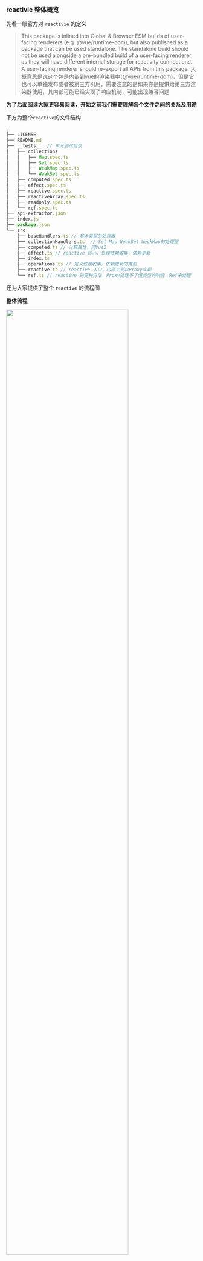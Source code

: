 ### reactivie 整体概览

先看一眼官方对 `reactivie` 的定义

> This package is inlined into Global & Browser ESM builds of user-facing renderers (e.g. @vue/runtime-dom), but also published as a package that can be used standalone. The standalone build should not be used alongside a pre-bundled build of a user-facing renderer, as they will have different internal storage for reactivity connections. A user-facing renderer should re-export all APIs from this package.
大概意思是说这个包是内嵌到vue的渲染器中(@vue/runtime-dom)，但是它也可以单独发布或者被第三方引用，需要注意的是如果你是提供给第三方渲染器使用，其内部可能已经实现了响应机制，可能出现兼容问题

**为了后面阅读大家更容易阅读，开始之前我们需要理解各个文件之间的关系及用途**

下方为整个`reactive`的文件结构

```js
.
├── LICENSE
├── README.md
├── __tests__  // 单元测试目录
│   ├── collections
│   │   ├── Map.spec.ts
│   │   ├── Set.spec.ts
│   │   ├── WeakMap.spec.ts
│   │   └── WeakSet.spec.ts
│   ├── computed.spec.ts
│   ├── effect.spec.ts
│   ├── reactive.spec.ts
│   ├── reactiveArray.spec.ts
│   ├── readonly.spec.ts
│   └── ref.spec.ts
├── api-extractor.json
├── index.js
├── package.json
└── src
    ├── baseHandlers.ts // 基本类型的处理器
    ├── collectionHandlers.ts  // Set Map WeakSet WeckMap的处理器
    ├── computed.ts // 计算属性，同Vue2
    ├── effect.ts // reactive 核心，处理依赖收集，依赖更新
    ├── index.ts
    ├── operations.ts // 定义依赖收集，依赖更新的类型
    ├── reactive.ts // reactive 入口，内部主要以Proxy实现
    └── ref.ts // reactive 的变种方法，Proxy处理不了值类型的响应，Ref来处理
```

还为大家提供了整个 `reactive` 的流程图

**整体流程** 

<p>
    <img  src="https://static.vue-js.com/c2344a60-cd86-11ea-ae44-f5d67be454e7.png" width="80%">
</p>

### 建议顺序阅读

* [/reactivity/reactive](reactive) 
* [/reactivity/baseHandlers](baseHandlers)  
* [/reactivity/effect](effect)  
* [/reactivity/ref](ref)   
* [/reactivity/computed](computed) 

**reactive 流程**
<p>
    <img  src="https://static.vue-js.com/0969ba10-cd90-11ea-ae44-f5d67be454e7.png" width="50%">
</p>
**ref 流程**
<p>
    <img  src="https://static.vue-js.com/244c65c0-cd91-11ea-ae44-f5d67be454e7.png" width="100%">
</p>

参考来源：[vue3js](https://vue3js.cn/reactivity/)
